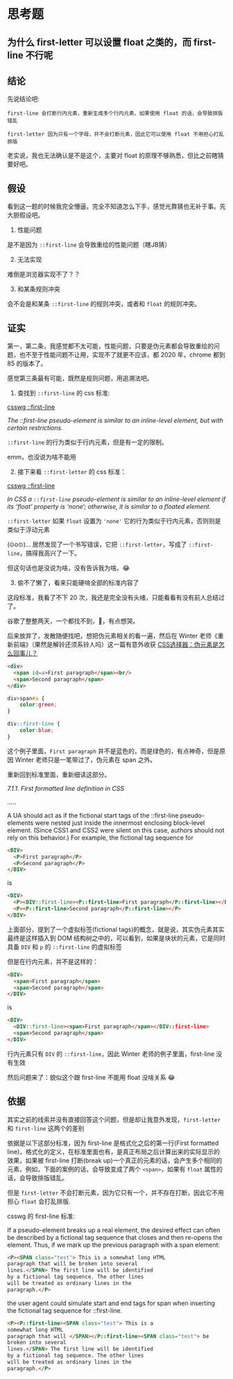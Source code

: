 # 思考题

## 为什么 first-letter 可以设置 float 之类的，而 first-line 不行呢

## 结论

先说结论吧:

`first-line 会打断行内元素，重新生成多个行内元素，如果使用 float 的话，会导致排版错乱`

`first-letter 因为只有一个字母，并不会打断元素，因此它可以使用 float 不用担心打乱排版`

老实说，我也无法确认是不是这个，主要对 float 的原理不够熟悉，但比之前瞎猜要好吧。

## 假设

看到这一题的时候我完全懵逼，完全不知道怎么下手，感觉光靠猜也无补于事。先大胆假设吧。

1. 性能问题

是不是因为 `::first-line` 会导致重绘的性能问题（瞎JB猜）

2. 无法实现

难倒是浏览器实现不了？？

3. 和某条规则冲突

会不会是和某条 `::first-line` 的规则冲突，或者和 `float` 的规则冲突。

## 证实

第一，第二条，我感觉都不太可能，性能问题，只要是伪元素都会导致重绘的问题，也不至于性能问题不让用，实现不了就更不应该，都 2020 年，chrome 都到 85 的版本了。

感觉第三条最有可能，既然是规则问题，用追溯法吧。

1. 查找到 `::first-line` 的 css 标准:

[csswg ::first-line](https://drafts.csswg.org/selectors-3/#first-line)

*The ::first-line pseudo-element is similar to an inline-level element, but with certain restrictions.*

`::first-line` 的行为类似于行内元素，但是有一定的限制。

emm，也没说为啥不能用

2. 接下来看 `::first-letter` 的 css 标准：

[csswg ::first-line](https://drafts.csswg.org/selectors-3/#first-letter)

*In CSS a `::first-line` pseudo-element is similar to an inline-level element if its ‘float’ property is ‘none’; otherwise, it is similar to a floated element.*

`::first-letter` 如果 `float` 设置为 `'none'` 它的行为类似于行内元素，否则则是类似于浮动元素

(⊙o⊙)… 居然发现了一个书写错误，它把 `::first-letter`，写成了 `::first-line`，搞得我高兴了一下。

但这句话也是没说为啥，没有告诉我为啥。😂

3. 偷不了懒了，看来只能硬啃全部的标准内容了

这段标准，我看了不下 20 次，我还是完全没有头绪，只能看看有没有前人总结过了。

谷歌了整整两天，一个都找不到，🤣，有点想哭。

后来放弃了，发散随便找吧，想把伪元素相关的看一遍，然后在 Winter 老师《重新前端》（果然是解铃还须系铃人吗）这一篇有意外收获
[CSS选择器：伪元素是怎么回事儿？](https://time.geekbang.org/column/article/84633)

```html
<div>
  <span id=a>First paragraph</span><br/>
  <span>Second paragraph</span>
</div>
```

```css
div>span#a {
    color:green;
}

div::first-line {
    color:blue;
}
```

这个例子里面，`First paragraph` 并不是蓝色的，而是绿色的，有点神奇，但是原因 Winter 老师只是一笔带过了，伪元素在 span 之外。

重新回到标准里面，重新细读这部分。

*7.1.1. First formatted line definition in CSS*

.....

A UA should act as if the fictional start tags of the ::first-line pseudo-elements were nested just inside the innermost enclosing block-level element. (Since CSS1 and CSS2 were silent on this case, authors should not rely on this behavior.) For example, the fictional tag sequence for

```html
<DIV>
  <P>First paragraph</P>
  <P>Second paragraph</P>
</DIV>
```

is

```html
<DIV>
  <P><DIV::first-line><P::first-line>First paragraph</P::first-line></DIV::first-line></P>
  <P><P::first-line>Second paragraph</P::first-line></P>
</DIV>
```

上面部分，提到了一个虚拟标签(fictional tags)的概念，就是说，其实伪元素其实最终是这样插入到 DOM 结构树之中的，可以看到，如果是块状的元素，它是同时具备 `DIV` 和 `p` 的 `::first-line` 的虚拟标签

但是在行内元素，并不是这样的：

```html
<DIV>
  <span>First paragraph</span>
  <span>Second paragraph</span>
</DIV>
```

is

```html
<DIV>
  <DIV::first-line><span>First paragraph</span></DIV::first-line>
  <span>Second paragraph</span>
</DIV>
```

行内元素只有 `DIV` 的 `::first-line`，因此 Winter 老师的例子里面，first-line 没有生效

然后问题来了：貌似这个跟 first-line 不能用 float 没啥关系 😂

## 依据

其实之前的线索并没有直接回答这个问题，但是却让我意外发现，`first-letter` 和 `first-line` 这两个的差别

依据是以下这部分标准，因为 first-line 是格式化之后的第一行(First formatted line)，格式化的定义，在标准里面也有，是真正布局之后计算出来的实际显示的效果，如果被 first-line 打断(break up)一个真正的元素的话，会产生多个相同的元素，例如，下面的案例的话，会导致变成了两个 `<span>`，如果有 `float` 属性的话，会导致排版错乱。

但是 `first-letter` 不会打断元素，因为它只有一个，并不存在打断，因此它不用担心 `float` 会打乱排版.

csswg 的 first-line 标准:

If a pseudo-element breaks up a real element, the desired effect can often be described by a fictional tag sequence that closes and then re-opens the element. Thus, if we mark up the previous paragraph with a span element:

```html
<P><SPAN class="test"> This is a somewhat long HTML
paragraph that will be broken into several
lines.</SPAN> The first line will be identified
by a fictional tag sequence. The other lines
will be treated as ordinary lines in the
paragraph.</P>
```
the user agent could simulate start and end tags for span when inserting the fictional tag sequence for ::first-line.

```html
<P><P::first-line><SPAN class="test"> This is a
somewhat long HTML
paragraph that will </SPAN></P::first-line><SPAN class="test"> be
broken into several
lines.</SPAN> The first line will be identified
by a fictional tag sequence. The other lines
will be treated as ordinary lines in the
paragraph.</P>
```
